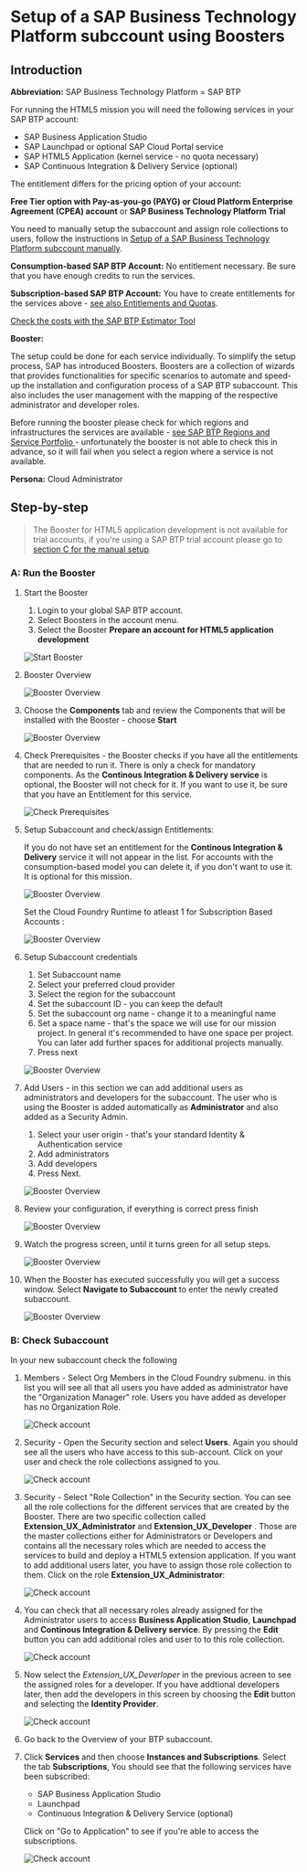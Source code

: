 # Setup of a SAP Business Technology Platform subccount using Boosters
## Introduction

**Abbreviation:** SAP Business Technology Platform = SAP BTP

For running the HTML5 mission you will need the following services in your SAP BTP account:

* SAP Business Application Studio
* SAP Launchpad or optional SAP Cloud Portal service  
* SAP HTML5 Application (kernel service - no quota necessary)
* SAP Continuous Integration & Delivery Service (optional)

The entitlement differs for the pricing option of your account:

**Free Tier option with Pay-as-you-go (PAYG) or Cloud Platform Enterprise Agreement (CPEA) account** or **SAP Business Technology Platform Trial**

You need to manually setup the subaccount and assign role collections to users, follow the instructions in [Setup of a SAP Business Technology Platform subccount manually](../freetier/README.md).

**Consumption-based SAP BTP Account:** 
No entitlement necessary. Be sure that you have enough credits to run the services.

**Subscription-based SAP BTP Account:** 
You have to create entitlements for the services above - [see also Entitlements and Quotas](https://help.sap.com/viewer/df50977d8bfa4c9a8a063ddb37113c43/Cloud/en-US/38ecf59cdda64150a102cfaa62d5faab.html#loio363f0f68f9704830ac65c87a2562559b).


[Check the costs with the SAP BTP Estimator Tool](https://www.sap.com/products/cloud-platform/pricing/estimator-tool.html)


**Booster:**

The setup could be done for each service individually. To simplify the setup process, SAP has introduced Boosters. Boosters are a collection of wizards that provides functionalities for specific scenarios to automate and speed-up the installation and configuration process of a SAP BTP subaccount. This also includes the user management with the mapping of the respective administrator and developer roles.

Before running the booster please check for which regions and infrastructures the services are available - [see SAP BTP Regions and Service Portfolio ](https://help.sap.com/doc/aa1ccd10da6c4337aa737df2ead1855b/Cloud/en-US/3b642f68227b4b1398d2ce1a5351389a.html) - unfortunately the booster is not able to check this in advance, so it will fail when you select a region where a service is not available.



**Persona:** Cloud Administrator



## Step-by-step

> The Booster for HTML5 application development is not available for trial accounts, if you're using a SAP BTP trial account please go to [section C for the manual setup](#manualSetup).

### A: Run the Booster

1. Start the Booster
   1. Login to your global SAP BTP account.
   2. Select Boosters in the account menu.
   2. Select the Booster **Prepare an account for HTML5 application development**
   
   ![Start Booster](./images/booster1.png)


2.  Booster Overview
   
    ![Booster Overview](./images/booster2.png)

3.  Choose the **Components** tab and review the Components that will be installed with the Booster - choose **Start**
    
    ![Booster Overview](./images/booster33.png)
 
4.  Check Prerequisites - the Booster checks if you have all the entitlements that are needed to run it. There is only a check for mandatory components. As the **Continous Integration & Delivery service** is optional, the Booster will not check for it. If you want to use it, be sure that you have an Entitlement for this service.
   
    ![Check Prerequisites](./images/booster4.png)
 
5.  Setup Subaccount and check/assign Entitlements: 
    
    If you do not have set an entitlement for the **Continous Integration & Delivery** service it will not appear in the list. For accounts with the consumption-based model you can delete it, if you don't want to use it. It is optional for this mission.
    
    ![Booster Overview](./images/booster5a.png)
    
    Set the Cloud Foundry Runtime to atleast 1 for Subscription Based Accounts :
    
    ![Booster Overview](./images/cfquota.png)
   
6.  Setup Subaccount credentials 
    1.  Set Subaccount name
    2.  Select your preferred cloud provider
    3.  Select the region for the subaccount
    4.  Set the subaccount ID - you can keep the default
    5.  Set the subaccount org name - change it to a meaningful name
    6.  Set a space name - that's the space we will use for our mission project. In general it's recommended to have one space per project. You can later add further spaces for additional projects manually. 
    7.  Press next

    ![Booster Overview](./images/booster5b.png)



7.  Add Users - in this section we can add additional users as administrators and developers for the subaccount. The user who is using the Booster is added automatically as **Administrator** and also added as a Security Admin. 
    1. Select your user origin - that's your standard Identity & Authentication service  
    2. Add administrators
    3. Add developers
    4. Press Next.

    ![Booster Overview](./images/booster6.png)

8.  Review your configuration, if everything is correct press finish 
    
    ![Booster Overview](./images/booster7.png)
 

9.  Watch the progress screen, until it turns green for all setup steps.

    ![Booster Overview](./images/booster8.png)


10. When the Booster has executed successfully you will get a success window. Select **Navigate to Subaccount** to enter the newly created subaccount.

    ![Booster Overview](./images/booster9.png)



### B: Check Subaccount
In your new subaccount check the following

1. Members - Select Org Members in the Cloud Foundry submenu. in this list you will see all that all users you have added as administrator have the "Organization Manager" role. Users you have added as developer has no Organization Role.
   
     ![Check account](./images/check-booster1.png)

2. Security - Open the Security section and select **Users**. Again you should see all the users who have access to this sub-account. Click on your user and check the role collections assigned to you.  

     ![Check account](./images/check-booster4.png)

3. Security - Select "Role Collection" in the Security section. You can see all the role collections for the different services that are created by the Booster. There are two specific collection called **Extension_UX_Administrator** and **Extension_UX_Developer** . Those are the master collections either for Administrators or Developers and contains all the necessary roles which are needed to access the services to build and deploy a HTML5 extension application. If you want to add additional users later, you have to assign those role collection to them. Click on the role **Extension_UX_Administrator**: 
   
     ![Check account](./images/check-booster2.png)

4. You can check that all necessary roles already assigned for the Administrator users to access **Business Application Studio**, **Launchpad** and **Continous Integration & Delivery service**. By pressing the **Edit** button you can add additional roles and user to to this role collection. 

     ![Check account](./images/adminRole.png)
     
5. Now select the *Extension_UX_Deverloper* in the previous acreen to see the assigned roles for a developer. If you have addtional developers later, then add the developers in this screen by choosing the **Edit** button and selecting the **Identity Provider**.

     ![Check account](./images/developerRole.png)
     
6. Go back to the Overview of your BTP subaccount.

7. Click **Services** and then choose **Instances and Subscriptions**. Select the tab **Subscriptions**, You should see that the following services have been subscribed:

    * SAP Business Application Studio
    * Launchpad
    * Continuous Integration & Delivery Service (optional)
  
   Click on "Go to Application" to see if you're able to access the subscriptions.

     ![Check account](./images/openBizAppStudio.png)








